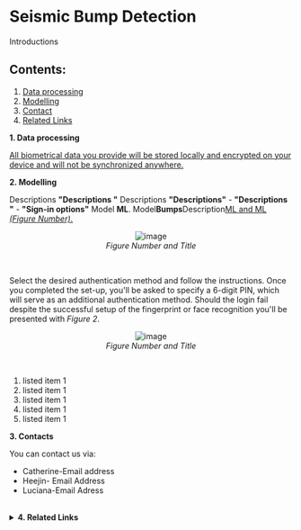 <h1>Seismic Bump Detection</h1>

Introductions

## Contents:
1. [Data processing](#data)<br/>
2. [Modelling](#setup)<br/>
3. [Contact](#contact)<br/>
4. [Related Links](#related)<br/>


<a name="datas">__1. Data processing__</a><br/>

<ins>All biometrical data you provide will be stored locally and encrypted on your device and will not be synchronized anywhere.<ins/>


<a name="datas">__2. Modelling__</a><br/>

Descriptions <b>"Descriptions "</b> Descriptions <b>"Descriptions"</b> - <b>"Descriptions "</b> - <b>"Sign-in options"</b> Model <b>ML</b>. 
Model<b>Bumps</b>Description<ins>ML<ins/> and <ins>ML<ins/> <em>(Figure Number)</em>.

<p align="center">
 <img src="https://user-images.githubusercontent.com/69084008/94839134-80aff300-040e-11eb-9a83-a1e8cb8099f0.png" alt="image"/>
 <br/>
    <em>Figure Number and Title</em>
</p>
<br/>

Select the desired authentication method and follow the instructions.
Once you completed the set-up, you'll be asked to specify a 6-digit PIN, which will serve as an additional authentication method. 
Should the login fail despite the successful setup of the fingerprint or face recognition you'll be presented with <em>Figure 2</em>.

<p align="center">
 <img src="https://user-images.githubusercontent.com/69084008/94839267-a806c000-040e-11eb-81ca-f52756bcb017.png" alt="image"/>
 <br/>
    <em>Figure Number and Title</em>
</p>
<br/>

<ol>
  <li>listed item 1</li>
  <li>listed item 1</li>
  <li>listed item 1</li>
  <li>listed item 1</li>
  <li>listed item 1</li>
</ol>


<a name="contact">__3. Contacts__</a>

You can contact us via:
<ul>
  <li>Catherine-Email address</li>
  <li>Heejin- Email Address</li>
  <li>Luciana-Email Adress</li>
</ul>
<br/>

<details>
<summary><a name="related"><strong>4. Related Links</strong></a></summary>
<br/>
<a href="Link to notbook Part1">Title</a><br/>
<a href="Link to notebook Part 2">title 2</a><br/>
</details>

